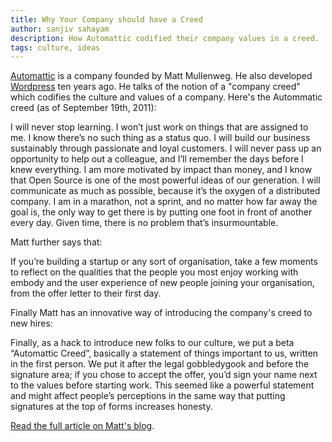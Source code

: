 ```yaml
---
title: Why Your Company should have a Creed
author: sanjiv sahayam
description: How Automattic codified their company values in a creed.
tags: culture, ideas
---
```


[Automattic](http://automattic.com) is a company founded by Matt Mullenweg. He also developed [Wordpress](https://en-au.wordpress.org) ten years ago. He talks of the notion of a "company creed" which codifies the culture and values of a company. Here's the Autommatic creed (as of September 19th, 2011):

<div class="quote">
I will never stop learning. I won’t just work on things that are assigned to me. I know there’s no such thing as a status quo. I will build our business sustainably through passionate and loyal customers. I will never pass up an opportunity to help out a colleague, and I’ll remember the days before I knew everything. I am more motivated by impact than money, and I know that Open Source is one of the most powerful ideas of our generation. I will communicate as much as possible, because it’s the oxygen of a distributed company. I am in a marathon, not a sprint, and no matter how far away the goal is, the only way to get there is by putting one foot in front of another every day. Given time, there is no problem that’s insurmountable.
</div>

Matt further says that:

<div class="quote">
 If you’re building a startup or any sort of organisation, take a few moments to reflect on the qualities that the people you most enjoy working with embody and the user experience of new people joining your organisation, from the offer letter to their first day.
 </div>

Finally Matt has an innovative way of introducing the company's creed to new hires:

<div class="quote">
Finally, as a hack to introduce new folks to our culture, we put a beta “Automattic Creed”, basically a statement of things important to us, written in the first person. We put it after the legal gobbledygook and before the signature area; if you chose to accept the offer, you’d sign your name next to the values before starting work. This seemed like a powerful statement and might affect people’s perceptions in the same way that putting signatures at the top of forms increases honesty.
</div>

[Read the full article on Matt's blog](http://ma.tt/2011/09/automattic-creed).